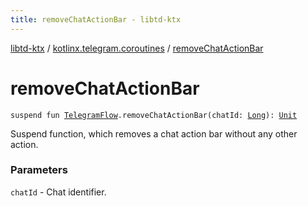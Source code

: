 ```yaml
---
title: removeChatActionBar - libtd-ktx
---
```


[libtd-ktx](../index.html) / [kotlinx.telegram.coroutines](index.html) / [removeChatActionBar](./remove-chat-action-bar.html)

# removeChatActionBar

`suspend fun `[`TelegramFlow`](../kotlinx.telegram.core/-telegram-flow/index.html)`.removeChatActionBar(chatId: `[`Long`](https://kotlinlang.org/api/latest/jvm/stdlib/kotlin/-long/index.html)`): `[`Unit`](https://kotlinlang.org/api/latest/jvm/stdlib/kotlin/-unit/index.html)

Suspend function, which removes a chat action bar without any other action.

### Parameters

`chatId` - Chat identifier.